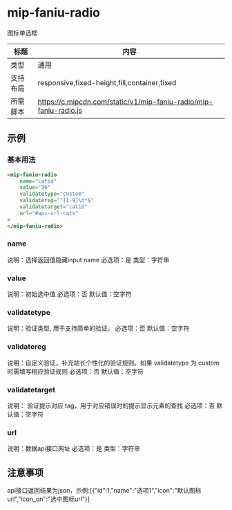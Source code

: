 # mip-faniu-radio

图标单选框

标题|内容
----|----
类型|通用
支持布局|responsive,fixed-height,fill,container,fixed
所需脚本|https://c.mipcdn.com/static/v1/mip-faniu-radio/mip-faniu-radio.js

## 示例

### 基本用法
```html
<mip-faniu-radio 
    name="catid"
    value="36"
    validatetype="custom"
    validatereg="^[1-9]\d*$"
    validatetarget="catid"
    url="#api-url-cats"
>
</mip-faniu-radio>
```

### name

说明：选择返回值隐藏input name
必选项：是
类型：字符串

### value

说明：初始选中值
必选项：否
默认值：空字符

### validatetype

说明：验证类型, 用于支持简单的验证。
必选项：否
默认值：空字符

### validatereg

说明：自定义验证，补充站长个性化的验证规则。如果 validatetype 为 custom 时需填写相应验证规则
必选项：否
默认值：空字符

### validatetarget

说明： 验证提示对应 tag，用于对应错误时的提示显示元素的查找
必选项：否
默认值：空字符

### url

说明：数据api接口网址
必选项：是
类型：字符串

## 注意事项
api接口返回结果为json，示例:[{"id":1,"name":"选项1","icon":"默认图标url","icon_on":"选中图标url"}]

